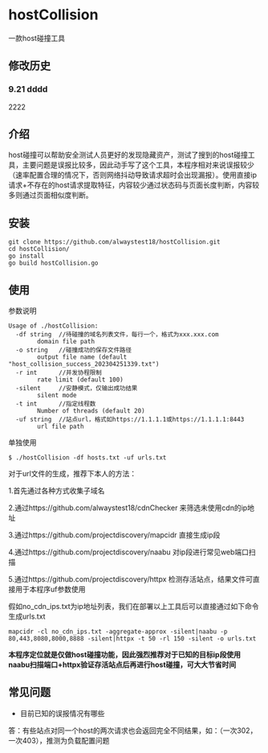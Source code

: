 # hostCollision

一款host碰撞工具
## 修改历史

### 9.21 dddd
2222
## 介绍

host碰撞可以帮助安全测试人员更好的发现隐藏资产，测试了搜到的host碰撞工具，主要问题是误报比较多，因此动手写了这个工具，本程序相对来说误报较少（速率配置合理的情况下，否则网络抖动导致请求超时会出现漏报）。使用直接ip请求+不存在的host请求提取特征，内容较少通过状态码与页面长度判断，内容较多则通过页面相似度判断。

## 安装

```
git clone https://github.com/alwaystest18/hostCollision.git
cd hostCollision/
go install
go build hostCollision.go
```

## 使用

参数说明

```
Usage of ./hostCollision:
  -df string  //待碰撞的域名列表文件，每行一个，格式为xxx.xxx.com
        domain file path
  -o string   //碰撞成功的保存文件路径
        output file name (default "host_collision_success_202304251339.txt")
  -r int      //并发协程限制
        rate limit (default 100)
  -silent     //安静模式，仅输出成功结果
        silent mode
  -t int      //指定线程数
        Number of threads (default 20)
  -uf string  //站点url，格式如https://1.1.1.1或https://1.1.1.1:8443
        url file path
```

单独使用

```
$ ./hostCollision -df hosts.txt -uf urls.txt 
```

对于url文件的生成，推荐下本人的方法：

1.首先通过各种方式收集子域名

2.通过https://github.com/alwaystest18/cdnChecker 来筛选未使用cdn的ip地址

3.通过https://github.com/projectdiscovery/mapcidr 直接生成ip段

4.通过https://github.com/projectdiscovery/naabu 对ip段进行常见web端口扫描

5.通过https://github.com/projectdiscovery/httpx 检测存活站点，结果文件可直接用于本程序uf参数使用

假如no_cdn_ips.txt为ip地址列表，我们在部署以上工具后可以直接通过如下命令生成urls.txt

```
mapcidr -cl no_cdn_ips.txt -aggregate-approx -silent|naabu -p 80,443,8080,8000,8888 -silent|httpx -t 50 -rl 150 -silent -o urls.txt
```

**本程序定位就是仅做host碰撞功能，因此强烈推荐对于已知的目标ip段使用naabu扫描端口+httpx验证存活站点后再进行host碰撞，可大大节省时间**

## 常见问题

- 目前已知的误报情况有哪些

答：有些站点对同一个host的两次请求也会返回完全不同结果，如：（一次302，一次403），推测为负载配置问题
